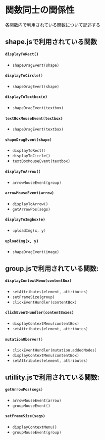 # 関数同士の関係性
各関数内で利用されている関数について記述する

## shape.jsで利用されている関数

####  `displayToRect()`
  - `shapeDragEvent(shape)`

####  `displayToCircle()`
  - `shapeDragEvent(shape)`

####  `displayToTextbox(e)`
  - `shapeDragEvent(textbox)`

####  `textBoxMouseEvent(textbox)`
  - `shapeDragEvent(textbox)`

####  `shapeDragEvent(shape)`
 - `displayToRect()`
 - `displayToCircle()`
 - `textBoxMouseEvent(textbox)`

####  `displayToArrow()`
 - `arrowMouseEvent(group)`

####  `arrowMouseEvent(arrow)`
  - `displayToArrow()`
  - `getArrowPos(segs)`

####  `displayToImgbox(e)`
  - `uploadImg(x, y)`

####  `uploadImg(x, y)`

  - `shapeDragEvent(image)`

## group.jsで利用されている関数:

####  `displayContextMenu(contentBox)`
  - `setAttributes(element, attributes)`
  - `setFrameSize(group)`
  - `clickEventHundler(contentBox)`

####  `clickEventHundler(contentBoxes)`
  - `displayContextMenu(contentBox)`
  - `setAttributes(element, attributes)`

####  `mutationOberver()`
  - `clickEventHundler(mutation.addedNodes)`
  - `displayContextMenu(contentBox)`
  - `setAttributes(element, attributes)`

## utillity.jsで利用されている関数:
####  `getArrowPos(segs)`
  - `arrowMouseEvent(arrow)`
  - `groupMouseEvent()`

####  `setFrameSize(segs)`
  - `displayContextMenu()`
  - `groupMouseEvent(group)`

